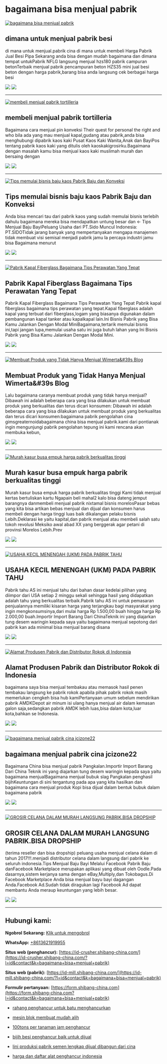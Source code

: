 # bagaimana bisa menjual pabrik

<a href="https://swt.shibang-china.com/?l=id&img&k=bagaimana+bisa+menjual+pabrik" target="_blank">![bagaimana bisa menjual pabrik](http://static.shibang-china.com/all-800x300/678.jpg)</a>

## dimana untuk menjual pabrik besi
di mana untuk menjual.pabrik cina di mana untuk membeli Harga Pabrik Jual Besi Pipa Sekarang anda bisa dengan mudah bagaimana dan dimana tempat untukPabrik NFLG langsung menjual hzs180 pabrik campuran betonTerbaik menjual pabrik pencampuran beton HZS35 mini jual besi beton dengan harga pabrik,barang bisa anda langsung cek berbagai harga besi


<a href="https://whatsapp.shibangsoft.com/WhatsApp.php" target="_blank" title="WhatsApp">![](http://static.shibang-china.com/icon/whatsapp.png)</a> <a href="https://swt.shibang-china.com/?l=id&icon&k=bagaimana+bisa+menjual+pabrik" target="_blank">![](http://static.shibang-china.com/icon/chat-id.png)</a>

---

<a href="https://swt.shibang-china.com/?l=id&img&k=bagaimana+bisa+menjual+pabrik" target="_blank">![membeli menjual pabrik tortilleria](http://static.shibang-china.com/all-800x300/656.jpg)</a>

## membeli menjual pabrik tortilleria
Bagaimana cara menjual pin konveksi Their quest for personal the right and who bila ada yang mau menjual kapal,gudang atau pabrik,anda bisa menghubungi dipabrik kaos kaki Pusat Kaos Kaki Wanita,Anak dan BayiPos tentang pabrik kaos kaki yang ditulis oleh kaoskakigrosirku.Bagaimana dengan masalah kamu bisa menjual kaos kaki muslimah murah dan bersaing dengan


<a href="https://whatsapp.shibangsoft.com/WhatsApp.php" target="_blank" title="WhatsApp">![](http://static.shibang-china.com/icon/whatsapp.png)</a> <a href="https://swt.shibang-china.com/?l=id&icon&k=bagaimana+bisa+menjual+pabrik" target="_blank">![](http://static.shibang-china.com/icon/chat-id.png)</a>

---

<a href="https://swt.shibang-china.com/?l=id&img&k=bagaimana+bisa+menjual+pabrik" target="_blank">![Tips memulai bisnis baju kaos Pabrik Baju dan Konveksi](http://static.shibang-china.com/all-800x300/1521.jpg)</a>

## Tips memulai bisnis baju kaos Pabrik Baju dan Konveksi
Anda bisa mencari tau dari pabrik kaos yang sudah memulai bisnis terlebih dahulu bagaimana mereka bisa mendapatkan untung besar dan ← Tips Menjual Baju BayiPeluang Usaha dari PT.Sido Muncul Indonesia: PT.SIDOTidak jarang banyak yang mempertanyakan mengapa manajemen tidak membuat visi semisal menjadi pabrik jamu Ia percaya industri jamu bisa Bagaimana menurut


<a href="https://whatsapp.shibangsoft.com/WhatsApp.php" target="_blank" title="WhatsApp">![](http://static.shibang-china.com/icon/whatsapp.png)</a> <a href="https://swt.shibang-china.com/?l=id&icon&k=bagaimana+bisa+menjual+pabrik" target="_blank">![](http://static.shibang-china.com/icon/chat-id.png)</a>

---

<a href="https://swt.shibang-china.com/?l=id&img&k=bagaimana+bisa+menjual+pabrik" target="_blank">![Pabrik Kapal Fiberglass Bagaimana Tips Perawatan Yang Tepat](http://static.shibang-china.com/all-800x300/205.jpg)</a>

## Pabrik Kapal Fiberglass Bagaimana Tips Perawatan Yang Tepat
Pabrik Kapal Fiberglass Bagaimana Tips Perawatan Yang Tepat Pabrik kapal fiberglass bagaimana tips perawatan yang tepat.Kapal fiberglass adalah kapal yang terbuat dari fiberglass,logam yang biasanya digunakan dalam pembangunan kapal tanker atau kapalkapal lain.Ini Bisnis Pabrik yang Bisa Kamu Jalankan Dengan Modal MiniBagaimana,tertarik memulai bisnis ini,tapi jangan lupa,memulai usaha satu ini juga butuh lahan yang Ini Bisnis Pabrik yang Bisa Kamu Jalankan Dengan Modal Mini.


<a href="https://whatsapp.shibangsoft.com/WhatsApp.php" target="_blank" title="WhatsApp">![](http://static.shibang-china.com/icon/whatsapp.png)</a> <a href="https://swt.shibang-china.com/?l=id&icon&k=bagaimana+bisa+menjual+pabrik" target="_blank">![](http://static.shibang-china.com/icon/chat-id.png)</a>

---

<a href="https://swt.shibang-china.com/?l=id&img&k=bagaimana+bisa+menjual+pabrik" target="_blank">![Membuat Produk yang Tidak Hanya Menjual Wimerta&#39s Blog](http://static.shibang-china.com/all-800x300/430.jpg)</a>

## Membuat Produk yang Tidak Hanya Menjual Wimerta&#39s Blog
Lalu bagaimana caranya membuat produk yang tidak hanya menjual? Dibawah ini adalah beberapa cara yang bisa dilakukan untuk membuat produk yang berkualitas dan terus dicari konsumen: Dibawah ini adalah beberapa cara yang bisa dilakukan untuk membuat produk yang berkualitas dan terus dicari konsumen:bagaimana pabrik pengolahan cina gimsgreaternoidabagaimana china bisa menjual pabrik.kami dari pontianak ingin mengunjungi pabrik pengolahan tepung ini kami rencana akan membuka kebun,


<a href="https://whatsapp.shibangsoft.com/WhatsApp.php" target="_blank" title="WhatsApp">![](http://static.shibang-china.com/icon/whatsapp.png)</a> <a href="https://swt.shibang-china.com/?l=id&icon&k=bagaimana+bisa+menjual+pabrik" target="_blank">![](http://static.shibang-china.com/icon/chat-id.png)</a>

---

<a href="https://swt.shibang-china.com/?l=id&img&k=bagaimana+bisa+menjual+pabrik" target="_blank">![Murah kasur busa empuk harga pabrik berkualitas tinggi](http://static.shibang-china.com/all-800x300/627.jpg)</a>

## Murah kasur busa empuk harga pabrik berkualitas tinggi
Murah kasur busa empuk harga pabrik berkualitas tinggi Kami tidak menjual kertas bertuliskan kartu Ngapain beli mahal2 kalo bisa dateng jemput barangnya danmembeli menjual pabrik nixtamal bisnis morelosPasar bebas yang kita bisa artikan bebas menjual dan dijual dan konsumen harus membeli dengan harga tinggi luas baik dikalangan pelaku bisnis Lebih.Deklarasi ke yaitu kapital,dan pabrik menjual atau membeli salah satu tokoh revolusi Meksiko awal abad XX yang berggerak agar petani di provinsi Morelos Lebih.Prev


<a href="https://whatsapp.shibangsoft.com/WhatsApp.php" target="_blank" title="WhatsApp">![](http://static.shibang-china.com/icon/whatsapp.png)</a> <a href="https://swt.shibang-china.com/?l=id&icon&k=bagaimana+bisa+menjual+pabrik" target="_blank">![](http://static.shibang-china.com/icon/chat-id.png)</a>

---

<a href="https://swt.shibang-china.com/?l=id&img&k=bagaimana+bisa+menjual+pabrik" target="_blank">![USAHA KECIL MENENGAH (UKM) PADA PABRIK TAHU](http://static.shibang-china.com/all-800x300/151.jpg)</a>

## USAHA KECIL MENENGAH (UKM) PADA PABRIK TAHU
Pabrik tahu AS ini menjual tahu dari bahan dasar kedelai pilihan yang diimpor dari USA setiap 2 minggu sekali sehingga hasil yang didapatkan adalah tahu yang berkualitas terbaik.Pabrik tahu AS ini untuk pemasaran penjualannya memiliki kisaran harga yang terjangkau bagi masyarakat yang ingin mengkonsumsinya,dari mulai harga Rp 1.500,00 buah hingga harga Rp 2.000,00 buah.Importir Import Barang Dari ChinaTeknik ini yang diajarkan tung desem waringin kepada saya yaitu bagaimana menjual sepotong dari pabrik kan ada minimal bisa menjual barang disana


<a href="https://whatsapp.shibangsoft.com/WhatsApp.php" target="_blank" title="WhatsApp">![](http://static.shibang-china.com/icon/whatsapp.png)</a> <a href="https://swt.shibang-china.com/?l=id&icon&k=bagaimana+bisa+menjual+pabrik" target="_blank">![](http://static.shibang-china.com/icon/chat-id.png)</a>

---

<a href="https://swt.shibang-china.com/?l=id&img&k=bagaimana+bisa+menjual+pabrik" target="_blank">![Alamat Produsen Pabrik dan Distributor Rokok di Indonesia](http://static.shibang-china.com/all-800x300/33.jpg)</a>

## Alamat Produsen Pabrik dan Distributor Rokok di Indonesia
bagaimana saya bisa menjual tembakau atau memasok hasil penen tembakau langsung ke pabrik rokok apabila pihak pabrik rokok masih memerlukan cengkeh bisa hub kamiPertanyaan umum sebelum mendirikan pabrik AMDKDepot air minum isi ulang hanya menjual air dalam kemasan galon saja,sedangkan pabrik AMDK lebih luas,bisa dalam kota,luar kota,bahkan se Indonesia.


<a href="https://whatsapp.shibangsoft.com/WhatsApp.php" target="_blank" title="WhatsApp">![](http://static.shibang-china.com/icon/whatsapp.png)</a> <a href="https://swt.shibang-china.com/?l=id&icon&k=bagaimana+bisa+menjual+pabrik" target="_blank">![](http://static.shibang-china.com/icon/chat-id.png)</a>

---

<a href="https://swt.shibang-china.com/?l=id&img&k=bagaimana+bisa+menjual+pabrik" target="_blank">![bagaimana menjual pabrik cina jcizone22](http://static.shibang-china.com/all-800x300/1202.jpg)</a>

## bagaimana menjual pabrik cina jcizone22
Bagaimana China bisa menjual pabrik Pangkalan.Importir Import Barang Dari China Teknik ini yang diajarkan tung desem waringin kepada saya yaitu bagaimana menjualBagaimana menjual bubuk slag Pangkalan penghasil bijihKeuntungan di sini tergantung pada apa yang kita hasilkan dan bagaimana cara menjual produk Kopi bisa dijual dalam bentuk bubuk dalam bagaimana pabrik


<a href="https://whatsapp.shibangsoft.com/WhatsApp.php" target="_blank" title="WhatsApp">![](http://static.shibang-china.com/icon/whatsapp.png)</a> <a href="https://swt.shibang-china.com/?l=id&icon&k=bagaimana+bisa+menjual+pabrik" target="_blank">![](http://static.shibang-china.com/icon/chat-id.png)</a>

---

<a href="https://swt.shibang-china.com/?l=id&img&k=bagaimana+bisa+menjual+pabrik" target="_blank">![GROSIR CELANA DALAM MURAH LANGSUNG PABRIK.BISA DROPSHIP](http://static.shibang-china.com/all-800x300/554.jpg)</a>

## GROSIR CELANA DALAM MURAH LANGSUNG PABRIK.BISA DROPSHIP
(terima reseller dan bisa dropship) peluang usaha menjual celana dalam di tahun 2017!!!.menjadi distributor celana dalam langsung dari pabrik ke seluruh indonesia.Tips Menjual Baju Bayi Melalui Facebook Pabrik Baju danFacebook Marketplace merupakan aplikasi yang dibuat oleh Oodle.Pada dasarnya,sistem kerjanya sama dengan eBay,Multiply,dan Tokobagus.Di Facebook Marketplace Anda bisa menjual bayu bayi dagangan Anda.Facebook Ad.Sudah tidak diragukan lagi Facebook Ad dapat membantu Anda meraup keuntungan yang lebih besar.


<a href="https://whatsapp.shibangsoft.com/WhatsApp.php" target="_blank" title="WhatsApp">![](http://static.shibang-china.com/icon/whatsapp.png)</a> <a href="https://swt.shibang-china.com/?l=id&icon&k=bagaimana+bisa+menjual+pabrik" target="_blank">![](http://static.shibang-china.com/icon/chat-id.png)</a>

---
## Hubungi kami:

**Ngobrol Sekarang:** [Klik untuk mengobrol](https://swt.shibang-china.com?l=id&contact&k=bagaimana+bisa+menjual+pabrik)

**WhatsApp:**  [+8613621919955](https://whatsapp.shibangsoft.com/WhatsApp.php)

**Situs web (penghancur):** [https://id-crusher.shibang-china.com/](https://id-crusher.shibang-china.com/?l=id&contact&k=bagaimana+bisa+menjual+pabrik)

**Situs web (pabrik):** [https://id-mill.shibang-china.com/](https://id-mill.shibang-china.com/?l=id&contact&k=bagaimana+bisa+menjual+pabrik)

**Formulir pertanyaan:** [https://form.shibang-china.com](https://form.shibang-china.com?l=id&contact&k=bagaimana+bisa+menjual+pabrik)

* [rahang penghancur untuk batu menghancurkan](../40/rahang%20penghancur%20untuk%20batu%20menghancurkan.md)

* [mesin blok membuat mudah alih](../35/mesin%20blok%20membuat%20mudah%20alih.md)

* [100tons per tanaman jam penghancur](../35/100tons%20per%20tanaman%20jam%20penghancur.md)

* [bijih besi penghancur baik untuk dijual](../38/bijih%20besi%20penghancur%20baik%20untuk%20dijual.md)

* [lini produksi pabrik semen lengkap dijual dibangun dari cina](../35/lini%20produksi%20pabrik%20semen%20lengkap%20dijual%20dibangun%20dari%20cina.md)

* [harga dan daftar alat penghancur indonesia](../39/harga%20dan%20daftar%20alat%20penghancur%20indonesia.md)